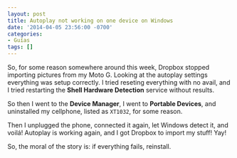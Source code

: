 ```yaml
---
layout: post
title: Autoplay not working on one device on Windows
date: '2014-04-05 23:56:00 -0700'
categories:
- Guías
tags: []
---
```


So, for some reason somewhere around this week, Dropbox stopped importing pictures from my Moto G. Looking at the autoplay settings everything was setup correctly. I tried reseting everything with no avail, and I tried restarting the __Shell Hardware Detection__ service without results.

So then I went to the __Device Manager__, I went to __Portable Devices__, and uninstalled my cellphone, listed as `XT1032`, for some reason.

Then I unplugged the phone, connected it again, let Windows detect it, and voilá! Autoplay is working again, and I got Dropbox to import my stuff! Yay!

So, the moral of the story is: if everything fails, reinstall.